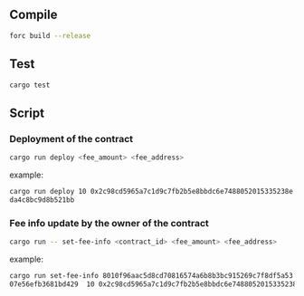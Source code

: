 ## Compile

```bash
forc build --release
```

## Test

```bash
cargo test
```

## Script

### Deployment of the contract

```bash
cargo run deploy <fee_amount> <fee_address>
```

example:
```bash
cargo run deploy 10 0x2c98cd5965a7c1d9c7fb2b5e8bbdc6e7488052015335238e
da4c8bc9d8b521bb
```

### Fee info update by the owner of the contract

```bash
cargo run -- set-fee-info <contract_id> <fee_amount> <fee_address>
```

example:
```bash
cargo run set-fee-info 8010f96aac5d8cd70816574a6b8b3bc915269c7f8df5a53
07e56efb3681bd429  10 0x2c98cd5965a7c1d9c7fb2b5e8bbdc6e7488052015335238eda4c8bc9d8b521bb
```
